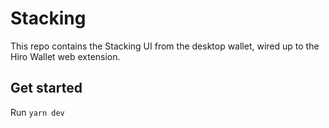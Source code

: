 # Stacking

This repo contains the Stacking UI from the desktop wallet, wired up to the Hiro Wallet web extension.

## Get started

Run `yarn dev`
